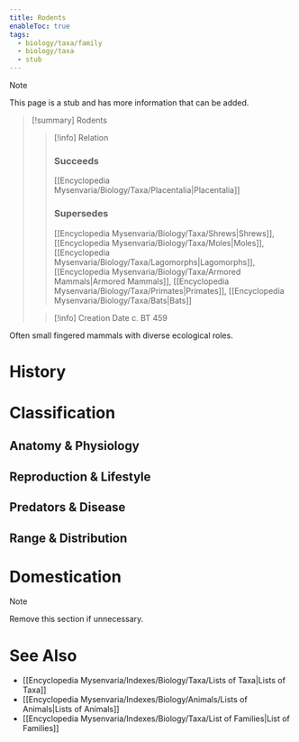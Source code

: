 ```yaml
---
title: Rodents
enableToc: true
tags:
  - biology/taxa/family
  - biology/taxa
  - stub
---
```


> [!note]
> This page is a stub and has more information that can be added.

> [!summary] Rodents
> > [!info] Relation
> > ### Succeeds
> > [[Encyclopedia Mysenvaria/Biology/Taxa/Placentalia|Placentalia]]
> > ### Supersedes
> > [[Encyclopedia Mysenvaria/Biology/Taxa/Shrews|Shrews]], [[Encyclopedia Mysenvaria/Biology/Taxa/Moles|Moles]], [[Encyclopedia Mysenvaria/Biology/Taxa/Lagomorphs|Lagomorphs]], [[Encyclopedia Mysenvaria/Biology/Taxa/Armored Mammals|Armored Mammals]], [[Encyclopedia Mysenvaria/Biology/Taxa/Primates|Primates]], [[Encyclopedia Mysenvaria/Biology/Taxa/Bats|Bats]]
>
> > [!info] Creation Date
> > c. BT 459

Often small fingered mammals with diverse ecological roles.
# History

# Classification
## Anatomy & Physiology

## Reproduction & Lifestyle

## Predators & Disease

## Range & Distribution

# Domestication

> [!note]
> Remove this section if unnecessary.
# See Also
- [[Encyclopedia Mysenvaria/Indexes/Biology/Taxa/Lists of Taxa|Lists of Taxa]]
- [[Encyclopedia Mysenvaria/Indexes/Biology/Animals/Lists of Animals|Lists of Animals]]
- [[Encyclopedia Mysenvaria/Indexes/Biology/Taxa/List of Families|List of Families]]